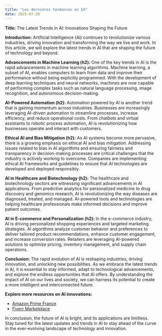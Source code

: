 ```yaml
---
title: "Les dernières tendances en IA"
date: 2025-07-26
---
```


**Title:**
The Latest Trends in AI: Innovations Shaping the Future

**Introduction:**
Artificial Intelligence (AI) continues to revolutionize various industries, driving innovation and transforming the way we live and work. In this article, we will explore the latest trends in AI that are shaping the future of technology and beyond.

**Advancements in Machine Learning (h2):**
One of the key trends in AI is the rapid advancements in machine learning algorithms. Machine learning, a subset of AI, enables computers to learn from data and improve their performance without being explicitly programmed. With the development of deep learning techniques and neural networks, machines are now capable of performing complex tasks such as natural language processing, image recognition, and autonomous decision-making.

**AI-Powered Automation (h2):**
Automation powered by AI is another trend that is gaining momentum across industries. Businesses are increasingly leveraging AI-driven automation to streamline processes, increase efficiency, and reduce operational costs. From chatbots and virtual assistants to robotic process automation, AI is revolutionizing how businesses operate and interact with customers.

**Ethical AI and Bias Mitigation (h2):**
As AI systems become more pervasive, there is a growing emphasis on ethical AI and bias mitigation. Addressing issues related to bias in AI algorithms and ensuring fairness and transparency in decision-making processes are critical challenges that the industry is actively working to overcome. Companies are implementing ethical AI frameworks and guidelines to ensure that AI technologies are developed and deployed responsibly.

**AI in Healthcare and Biotechnology (h2):**
The healthcare and biotechnology sectors are witnessing significant advancements in AI applications. From predictive analytics for personalized medicine to drug discovery and genomics research, AI is revolutionizing the way diseases are diagnosed, treated, and managed. AI-powered tools and technologies are helping healthcare professionals make informed decisions and improve patient outcomes.

**AI in E-commerce and Personalization (h2):**
In the e-commerce industry, AI is driving personalized shopping experiences and targeted marketing strategies. AI algorithms analyze customer behavior and preferences to deliver tailored product recommendations, enhance customer engagement, and increase conversion rates. Retailers are leveraging AI-powered solutions to optimize pricing, inventory management, and supply chain operations.

**Conclusion:**
The rapid evolution of AI is reshaping industries, driving innovation, and unlocking new possibilities. As we embrace the latest trends in AI, it is essential to stay informed, adapt to technological advancements, and explore the endless opportunities that AI offers. By understanding the impact of AI on our lives and society, we can harness its potential to create a more intelligent and interconnected future.

**Explore more resources on AI innovations:**
- [Amazon Prime France](https://www.amazon.fr/amazonprime?_encoding=UTF8&primeCampaignId=prime_assoc_ft&tag=zenzen0d-21France)
- [Fiverr Marketplace](https://go.fiverr.com/visit/?bta=1071918&brand=fiverrmarketplace)

In conclusion, the future of AI is bright, and its applications are limitless. Stay tuned for the latest updates and trends in AI to stay ahead of the curve in the ever-evolving landscape of technology and innovation.